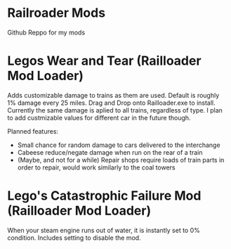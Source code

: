 # Railroader Mods
Github Reppo for my mods

# Legos Wear and Tear (Railloader Mod Loader)
Adds customizable damage to trains as them are used. Default is roughly 1% damage every 25 miles. Drag and Drop onto Railloader.exe to install.
Currently the same damage is aplied to all trains, regardless of type. I plan to add custmizable values for different car in the future though. 

Planned features:
 - Small chance for random damage to cars delivered to the interchange
 - Cabeese reduce/negate damage when run on the rear of a train
 - (Maybe, and not for a while) Repair shops require loads of train parts in order to repair, would work similarly to the coal towers

# Lego's Catastrophic Failure Mod (Railloader Mod Loader)
When your steam engine runs out of water, it is instantly set to 0% condition. Includes setting to disable the mod.
